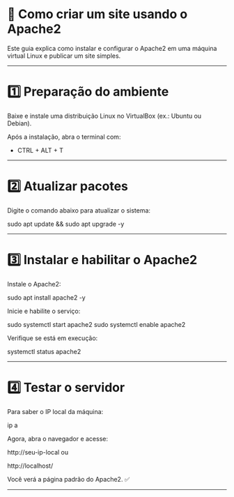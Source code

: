 # 🚀 Como criar um site usando o Apache2

Este guia explica como instalar e configurar o Apache2 em uma máquina virtual Linux e publicar um site simples.

---

# 1️⃣ Preparação do ambiente

Baixe e instale uma distribuição Linux no VirtualBox (ex.: Ubuntu ou Debian).

Após a instalação, abra o terminal com:
- CTRL + ALT + T

---

# 2️⃣ Atualizar pacotes

Digite o comando abaixo para atualizar o sistema:

sudo apt update && sudo apt upgrade -y

---

# 3️⃣ Instalar e habilitar o Apache2

Instale o Apache2:

sudo apt install apache2 -y


Inicie e habilite o serviço:

sudo systemctl start apache2
sudo systemctl enable apache2


Verifique se está em execução:

systemctl status apache2

---

# 4️⃣ Testar o servidor

Para saber o IP local da máquina:

ip a


Agora, abra o navegador e acesse:

http://seu-ip-local
ou

http://localhost/

Você verá a página padrão do Apache2. ✅

---
